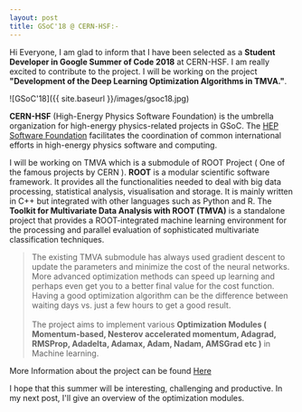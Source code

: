 ```yaml
---
layout: post
title: GSoC'18 @ CERN-HSF:-
---
```


Hi Everyone, I am glad to inform that I have been selected as a **Student Developer in Google Summer of Code 2018** at CERN-HSF. I am really excited to contribute to the project. I will be working on the project **"Development of the Deep Learning Optimization Algorithms in TMVA."**.

![GSoC'18]({{ site.baseurl }}/images/gsoc18.jpg)

**CERN-HSF** (High-Energy Physics Software Foundation) is the umbrella organization for high-energy physics-related projects in GSoC. The [HEP Software Foundation](http://hepsoftwarefoundation.org/) facilitates the coordination of common international efforts in high-energy physics software and computing.

I will be working on TMVA which is a submodule of ROOT Project ( One of the famous projects by CERN ). **ROOT** is a modular scientific software framework. It provides all the functionalities needed to deal with big data processing, statistical analysis, visualisation and storage. It is mainly written in C++ but integrated with other languages such as Python and R. The **Toolkit for Multivariate Data Analysis with ROOT (TMVA)** is a standalone project that provides a ROOT-integrated machine learning environment for the processing and parallel evaluation of sophisticated multivariate classification techniques.

>The existing TMVA submodule has always used gradient descent to update the parameters and minimize the cost of the neural networks. More advanced optimization methods can speed up learning and perhaps even get you to a better final value for the cost function. Having a good optimization algorithm can be the difference between waiting days vs. just a few hours to get a good result.<br><br>
The project aims to implement various **Optimization Modules ( Momentum-based, Nesterov accelerated momentum, Adagrad, RMSProp, Adadelta, Adamax, Adam, Nadam, AMSGrad etc )** in Machine learning.

More Information about the project can be found [Here](https://summerofcode.withgoogle.com/archive/2018/projects/5333821369090048/)


I hope that this summer will be interesting, challenging and productive. In my next post, I'll give an overview of the optimization modules.